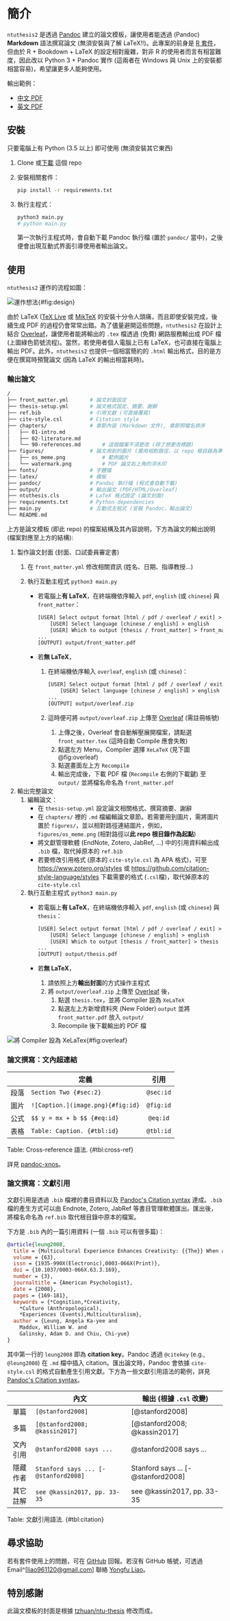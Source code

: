 簡介
========================

`ntuthesis2` 是透過 [Pandoc](https://github.com/jgm/pandoc) 建立的論文模板，讓使用者能透過 (Pandoc) **Markdown** 語法撰寫論文 (無須安裝與了解 LaTeX!!)。此專案的前身是 [R 套件](https://github.com/liao961120/ntuthesis)，但由於 R + Bookdown + LaTeX 的設定相對龐雜，對非 R 的使用者而言有相當難度，因此改以 Python 3 + Pandoc 實作 (這兩者在 Windows 與 Unix 上的安裝都相當容易)，希望讓更多人能夠使用。

輸出範例：

- [中文 PDF](https://yongfu.name/ntuthesis2/thesis-zh.pdf)
- [英文 PDF](https://yongfu.name/ntuthesis2/thesis-en.pdf)


安裝
------------------

只要電腦上有 Python (3.5 以上) 即可使用 (無須安裝其它東西)

1. Clone 或[下載](https://github.com/liao961120/ntuthesis2/archive/main.zip) 這個 repo

2. 安裝相關套件： 
    
    ```bash
    pip install -r requirements.txt 
    ```

3. 執行主程式：

    ```bash
    python3 main.py  
    # python main.py 
    ```

    第一次執行主程式時，會自動下載 Pandoc 執行檔 (置於 `pandoc/` 當中)，之後便會出現互動式界面引導使用者輸出論文。


使用
------------------

`ntuthesis2` 運作的流程如圖：

![運作想法](https://img.yongfu.name/ntuthesis/design.png){#fig:design}

由於 LaTeX ([TeX Live](https://www.tug.org/texlive) 或 [MikTeX](https://miktex.org) 的安裝十分令人頭痛，而且即使安裝完成，後續生成 PDF 的過程仍會常常出錯。為了儘量避開這些問題，`ntuthesis2` 在設計上結合 [Overleaf](https://www.overleaf.com)，讓使用者能將輸出的 `.tex` 檔透過 (免費) 網路服務輸出成 PDF 檔 (上圖綠色箭號流程)。當然，若使用者個人電腦上已有 LaTeX，也可直接在電腦上輸出 PDF。此外，`ntuthesis2` 也提供一個相當簡約的 `.html` 輸出格式，目的是方便在撰寫時預覽論文 (因為 LaTeX 的輸出相當耗時)。


### 輸出論文

```bash
/
├── front_matter.yml       # 論文封面設定
├── thesis-setup.yml       # 論文格式設定、摘要、謝辭
├── ref.bib                # 引用文獻 (可直接覆寫)
├── cite-style.csl         # Citation style
├── chapters/              # 章節內容 (Markdown 文件), 章節照檔名排序
│   ├── 01-intro.md         
│   ├── 02-literature.md            
│   └── 90-references.md       # 這個檔案不須更改 (除了想更改標題)
├── figures/               # 論文用到的圖片 (需用相對路徑，以 repo 根目錄為準)
│   ├── os_meme.png            # 範例圖片   
│   └── watermark.png          # PDF 論文右上角的浮水印
├── fonts/                 # 字體檔
├── latex/                 # 模板
├── pandoc/                # Pandoc 執行檔 (程式會自動下載)
├── output/                # 輸出論文 (PDF/HTML/Overleaf)
├── ntuthesis.cls          # LaTeX 格式設定 (論文封面)
├── requirements.txt       # Python dependencies
├── main.py                # 互動式主程式 (安裝 Pandoc、輸出論文)
└── README.md
```

上方是論文模板 (即此 repo) 的檔案結構及其內容說明，下方為論文的輸出說明 (檔案對應至上方的結構):

1. 製作論文封面 (封面、口試委員審定書)
    1. 在 `front_matter.yml` 修改相關資訊 (姓名、日期、指導教授...)
    2. 執行互動主程式 `python3 main.py`

        - 若電腦上**有 LaTeX**，在終端機依序輸入 `pdf`, `english` (或 `chinese`) 與 `front_matter`：

            ```txt
            [USER] Select output format [html / pdf / overleaf / exit] > pdf 
                [USER] Select language [chinese / english] > english
                [USER] Which to output [thesis / front_matter] > front_matter
            ...
            [OUTPUT] output/front_matter.pdf
            ```

        - 若**無 LaTeX**，
        
            1. 在終端機依序輸入 `overleaf`, `english` (或 `chinese`)：

                ```txt
                [USER] Select output format [html / pdf / overleaf / exit] > overleaf
                    [USER] Select language [chinese / english] > english
                ...
                [OUTPUT] output/overleaf.zip
                ```
            
            2. 這時便可將 `output/overleaf.zip` 上傳至 [Overleaf](https://overleaf.com) (需註冊帳號)
                1. 上傳之後，Overleaf 會自動解壓展開檔案，請點選 `front_matter.tex` (這時自動 Compile 應會失敗)
                2. 點選左方 Menu，Compiler 選擇 `XeLaTeX` (見下圖 @fig:overleaf)
                3. 點選畫面左上方 `Recompile`
                4. 輸出完成後，下載 PDF 檔 (`Recompile` 右側的下載鍵) 至 `output/` 並將檔名命名為 `front_matter.pdf`
2. 輸出完整論文
    1. 編輯論文：
        - 在 `thesis-setup.yml` 設定論文相關格式、撰寫摘要、謝辭
        - 在 `chapters/` 裡的 `.md` 檔編輯論文章節。若需要用到圖片，需將圖片置於 `figures/`，並以相對路徑連結圖片，例如，`figures/os_meme.png` (相對路徑以**此 repo 根目錄作為起點**)
        - 將文獻管理軟體 (EndNote, Zotero, JabRef, ...) 中的引用資料輸出成 `.bib` 檔，取代掉原本的 `ref.bib`
        - 若要修改引用格式 (原本的 `cite-style.csl` 為 APA 格式)，可至 <https://www.zotero.org/styles> 或 <https://github.com/citation-style-language/styles> 下載需要的格式 (`.csl`檔)，取代掉原本的 `cite-style.csl`
    2. 執行互動主程式 `python3 main.py`
        - 若電腦上**有 LaTeX**，在終端機依序輸入 `pdf`, `english` (或 `chinese`) 與 `thesis`：

            ```txt
            [USER] Select output format [html / pdf / overleaf / exit] > pdf 
                [USER] Select language [chinese / english] > english
                [USER] Which to output [thesis / front_matter] > thesis
            ...
            [OUTPUT] output/thesis.pdf
            ```

        - 若**無 LaTeX**，
            1. 請依照上方**輸出封面**的方式操作主程式
            2. 將 `output/overleaf.zip` 上傳至 [Overleaf](https://overleaf.com) 後，
                1. 點選 `thesis.tex`，並將 Compiler 設為 `XeLaTeX`
                2. 點選左上方新增資料夾 (New Folder) `output` 並將 `front_matter.pdf` 放入 `output/`
                3. Recompile 後下載輸出的 PDF 檔


![將 Compiler 設為 `XeLaTex`](https://img.yongfu.name/ntuthesis/overleaf.png){#fig:overleaf}


### 論文撰寫：文內超連結

|      | 定義                              |   引用    |
|:----:|-----------------------------------|:---------:|
| 段落 | `Section Two {#sec:2}`            | `@sec:id` |
| 圖片 | `![Caption.](image.png){#fig:id}` | `@fig:id` |
| 公式 | `$$ y = mx + b $$ {#eq:id}`       | `@eq:id`  |
| 表格 | `Table: Caption. {#tbl:id}`       | `@tbl:id` |

Table: Cross-reference 語法. {#tbl:cross-ref}

詳見 [pandoc-xnos](https://github.com/tomduck/pandoc-xnos)。


### 論文撰寫：文獻引用

文獻引用是透過 `.bib` 檔裡的書目資料以及 [Pandoc's Citation syntax](https://pandoc.org/MANUAL.html#citation-syntax) 達成。`.bib` 檔的產生方式可以由 Endnote, Zotero, JabRef 等書目管理軟體匯出。匯出後，將檔名命名為 `ref.bib` 取代根目錄中原本的檔案。

下方是 `.bib` 內的一篇引用資料 (一個 `.bib` 可以有很多篇)：

```bib
@article{leung2008,
  title = {Multicultural Experience Enhances Creativity: {{The}} When and How.},
  volume = {63},
  issn = {1935-990X(Electronic),0003-066X(Print)},
  doi = {10.1037/0003-066X.63.3.169},
  number = {3},
  journaltitle = {American Psychologist},
  date = {2008},
  pages = {169-181},
  keywords = {*Cognition,*Creativity,
    *Culture (Anthropological),
    *Experiences (Events),Multiculturalism},
  author = {Leung, Angela Ka-yee and 
    Maddux, William W. and 
    Galinsky, Adam D. and Chiu, Chi-yue}
}
```

其中第一行的 `leung2008` 即為 **citation key**。Pandoc 透過 `@citekey` (e.g., `@leung2008`) 在 `.md` 檔中插入 citation。匯出論文時，Pandoc 會依據 `cite-style.csl` 的格式自動產生引用文獻。下方為一些文獻引用語法的範例，詳見 [Pandoc's Citation syntax](https://pandoc.org/MANUAL.html#citation-syntax)。

|          | 內文                                 | 輸出 (根據 `.csl` 改變)            |
|:--------:|--------------------------------------|------------------------------------|
|   單篇   | `[@stanford2008]`                    | [@stanford2008]                    |
|   多篇   | `[@stanford2008; @kassin2017]`       | [@stanford2008; @kassin2017]       |
| 文內引用 | `@stanford2008 says ...`             | @stanford2008 says ...             |
| 隱藏作者 | `Stanford says ... [-@stanford2008]` | Stanford says ... [-@stanford2008] |
| 其它註解 | `see @kassin2017, pp. 33-35`         | see @kassin2017, pp. 33-35         |

Table: 文獻引用語法. {#tbl:citation}


尋求協助
--------------------

若有套件使用上的問題，可在 [GitHub](https://github.com/liao961120/ntuthesis2/issues) 回報。若沒有 GitHub 帳號，可透過 Email^[liao961120@gmail.com] 聯絡 [Yongfu Liao](https://yongfu.name)。


特別感謝
--------------------

此論文模板的封面是根據 [tzhuan/ntu-thesis](https://github.com/tzhuan/ntu-thesis) 修改而成。
